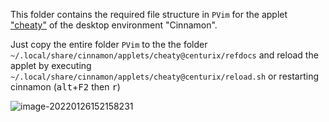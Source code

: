 This folder contains the required file structure in `PVim` for the applet ["cheaty"](https://cinnamon-spices.linuxmint.com/applets/view/285) of the desktop environment "Cinnamon".

Just copy the entire folder `PVim` to the the folder `~/.local/share/cinnamon/applets/cheaty@centurix/refdocs` and reload the applet by executing `~/.local/share/cinnamon/applets/cheaty@centurix/reload.sh` or restarting cinnamon (<kbd>alt</kbd>+<kbd>F2</kbd> then <kbd>r</kbd>)

![image-20220126152158231](/home/aymeric/Desktop/vim-python-ide/img/cheaty.png)